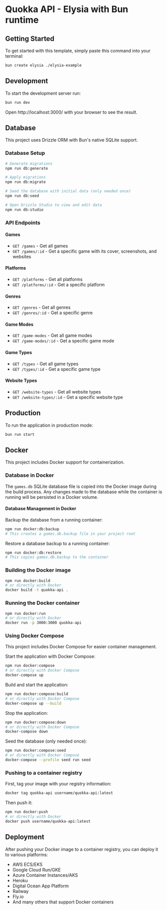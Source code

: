 # Quokka API - Elysia with Bun runtime

## Getting Started

To get started with this template, simply paste this command into your terminal:

```bash
bun create elysia ./elysia-example
```

## Development

To start the development server run:

```bash
bun run dev
```

Open http://localhost:3000/ with your browser to see the result.

## Database

This project uses Drizzle ORM with Bun's native SQLite support.

### Database Setup

```bash
# Generate migrations
npm run db:generate

# Apply migrations
npm run db:migrate

# Seed the database with initial data (only needed once)
npm run db:seed

# Open Drizzle Studio to view and edit data
npm run db:studio
```

### API Endpoints

#### Games

- `GET /games` - Get all games
- `GET /games/:id` - Get a specific game with its cover, screenshots, and websites

#### Platforms

- `GET /platforms` - Get all platforms
- `GET /platforms/:id` - Get a specific platform

#### Genres

- `GET /genres` - Get all genres
- `GET /genres/:id` - Get a specific genre

#### Game Modes

- `GET /game-modes` - Get all game modes
- `GET /game-modes/:id` - Get a specific game mode

#### Game Types

- `GET /types` - Get all game types
- `GET /types/:id` - Get a specific game type

#### Website Types

- `GET /website-types` - Get all website types
- `GET /website-types/:id` - Get a specific website type

## Production

To run the application in production mode:

```bash
bun run start
```

## Docker

This project includes Docker support for containerization.

### Database in Docker

The `games.db` SQLite database file is copied into the Docker image during the build process. Any changes made to the database while the container is running will be persisted in a Docker volume.

#### Database Management in Docker

Backup the database from a running container:

```bash
npm run docker:db:backup
# This creates a games.db.backup file in your project root
```

Restore a database backup to a running container:

```bash
npm run docker:db:restore
# This copies games.db.backup to the container
```

### Building the Docker image

```bash
npm run docker:build
# or directly with Docker
docker build -t quokka-api .
```

### Running the Docker container

```bash
npm run docker:run
# or directly with Docker
docker run -p 3000:3000 quokka-api
```

### Using Docker Compose

This project includes Docker Compose for easier container management.

Start the application with Docker Compose:

```bash
npm run docker:compose
# or directly with Docker Compose
docker-compose up
```

Build and start the application:

```bash
npm run docker:compose:build
# or directly with Docker Compose
docker-compose up --build
```

Stop the application:

```bash
npm run docker:compose:down
# or directly with Docker Compose
docker-compose down
```

Seed the database (only needed once):

```bash
npm run docker:compose:seed
# or directly with Docker Compose
docker-compose --profile seed run seed
```

### Pushing to a container registry

First, tag your image with your registry information:

```bash
docker tag quokka-api username/quokka-api:latest
```

Then push it:

```bash
npm run docker:push
# or directly with Docker
docker push username/quokka-api:latest
```

## Deployment

After pushing your Docker image to a container registry, you can deploy it to various platforms:

- AWS ECS/EKS
- Google Cloud Run/GKE
- Azure Container Instances/AKS
- Heroku
- Digital Ocean App Platform
- Railway
- Fly.io
- And many others that support Docker containers
